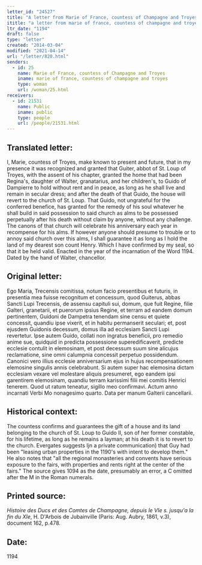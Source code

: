 ```yaml
---
letter_id: "24527"
title: "A letter from Marie of France, countess of Champagne and Troyes (1194)"
ititle: "a letter from marie of france, countess of champagne and troyes (1194)"
ltr_date: "1194"
draft: false
type: "letter"
created: "2014-03-04"
modified: "2021-04-14"
url: "/letter/820.html"
senders:
  - id: 25
    name: Marie of France, countess of Champagne and Troyes
    iname: marie of france, countess of champagne and troyes
    type: woman
    url: /woman/25.html
receivers:
  - id: 21531
    name: Public
    iname: public
    type: people
    url: /people/21531.html
---
```

<h2> Translated letter:</h2>I, Marie, countess of Troyes, make known to present and future, that in my presence it was recognized and granted that Guiter, abbot of St. Loup of Troyes, with the assent of his chapter, granted the home that had been Regina's, daughter of Walter, granatarius, and her children's, to Guido of Dampierre to hold without rent and in peace, as long as he shall live and remain in secular dress;  and after the death of that Guido, the house will revert to the church of St. Loup.  That Guido, not ungrateful for the conferred benefice, has granted for the remedy of his soul whatever he shall build in said possession to said church as alms to be possessed perpetually after his death without claim by anyone, without any challenge.  The canons of that church will celebrate his anniversary each year in recompense for his alms.
If however anyone should presume to trouble or to annoy said church over this alms, I shall guarantee it as long as I hold the land of my dearest son count Henry.
Which I have confirmed by my seal, so that it be held valid.  Enacted in the year of the incarnation of the Word 1194.  Dated by the hand of Walter, chancellor.
<h2 class="mt-4"> Original letter:</h2>Ego Maria, Trecensis comitissa, notum facio presentibus et futuris, in presentia mea fuisse recognitum et concessum, quod Guiterus, abbas Sancti Lupi Trecensis, de assensu capituli sui, domum, que fuit Regine, filie Galteri, granetarii, et puerorum ipsius Regine, et terram ad eandem domum pertinentem, Guidoni de Dampetra tenendam sine censu et quiete concessit, quandiu ipse vixerit, et in habitu permanserit seculari; et, post ejusdem Guidonis decessum, domus illa ad ecclesiam Sancti Lupi revertetur.  Ipse autem Guido, collati non ingratus beneficii, pro remedio anime sue, quidquid in predicta possessione superedificaverit, predicte ecclesie contulit in elemosinam, et post decessum suum sine alicujus reclamatione, sine omni calumpnia concessit perpetuo possidendum.  Canonici vero illius ecclesie anniversarium ejus in hujus recompensationem elemosine singulis annis celebrabunt.
Si autem super hac elemosina dictam ecclesiam vexare vel molestare aliquis presumeret, ego eandem ipsi garentirem elemosinam, quandiu terram karissimi filii mei comitis Henrici tenerem.
Quod ut ratum teneatur, sigillo meo confirmavi.  Actum anno incarnati Verbi Mo nonagesimo quarto.  Data per manum Galterii cancellarii.
<h2 class="mt-4"> Historical context:</h2>The countess confirms and guarantees the gift of a house and its land belonging to the church of St. Loup to Guido II, son of her former constable, for his lifetime, as long as he remains a layman;  at his death it is to revert to the church.  Evergates suggests Ijn a private communication) that Guy had been "leasing urban properties in the 1190's with intent to develop them."   He also notes that "all the regional monasteries and convents have serious exposure to the fairs, with properties and rents right at the center of the fairs."
The source gives 1094 as the date, presumably an error, a C omitted after the M in the Roman numerals.
<h2 class="mt-4"> Printed source:</h2><p><em>Histoire des Ducs et des Comtes de Champagne, depuis le VIe s. jusqu'a la fin du XIe</em>, H. D'Arbois de Jubainville (Paris: Aug. Aubry, 1861, v.3), document 162, p.478.</p><h2 class="mt-4"> Date:</h2>1194